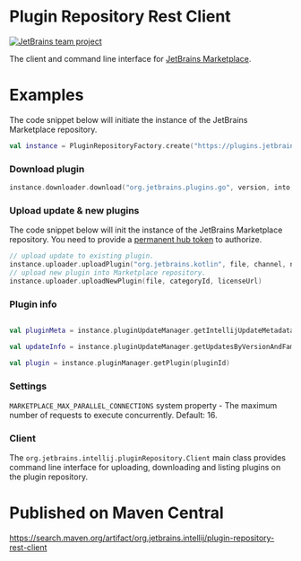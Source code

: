# Plugin Repository Rest Client 
[![JetBrains team project](https://jb.gg/badges/team.svg)](https://confluence.jetbrains.com/display/ALL/JetBrains+on+GitHub)

The client and command line interface for [JetBrains Marketplace](https://plugins.jetbrains.com/).

# Examples
The code snippet below will initiate the instance of the JetBrains Marketplace repository.

```kotlin
val instance = PluginRepositoryFactory.create("https://plugins.jetbrains.com", "authToken")
```

### Download plugin

```kotlin
instance.downloader.download("org.jetbrains.plugins.go", version, into, channel)
```

### Upload update & new plugins

The code snippet below will init the instance of the JetBrains Marketplace repository. You need to provide a [permanent hub token](https://www.jetbrains.com/help/youtrack/standalone/Manage-Permanent-Token.html) to authorize.

```kotlin
// upload update to existing plugin.
instance.uploader.uploadPlugin("org.jetbrains.kotlin", file, channel, notes)
// upload new plugin into Marketplace repository.
instance.uploader.uploadNewPlugin(file, categoryId, licenseUrl)
```

### Plugin info

```kotlin

val pluginMeta = instance.pluginUpdateManager.getIntellijUpdateMetadata(pluginId, updateId)

val updateInfo = instance.pluginUpdateManager.getUpdatesByVersionAndFamily("org.jetbrains.kotlin", version, family)

val plugin = instance.pluginManager.getPlugin(pluginId)

```

### Settings

`MARKETPLACE_MAX_PARALLEL_CONNECTIONS` system property - The maximum number of requests to execute concurrently. Default: 16.

### Client

The `org.jetbrains.intellij.pluginRepository.Client` main class provides command line interface for uploading, downloading and listing plugins on the plugin repository.

# Published on Maven Central
https://search.maven.org/artifact/org.jetbrains.intellij/plugin-repository-rest-client

